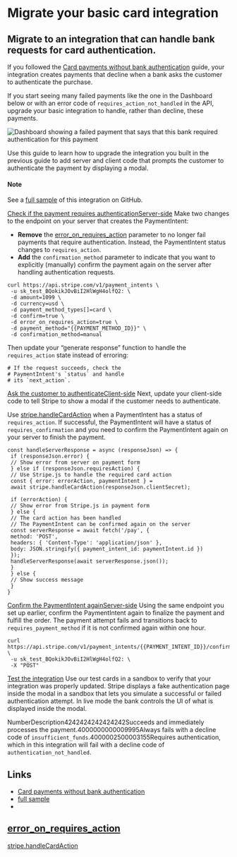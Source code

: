 # Migrate your basic card integration

## Migrate to an integration that can handle bank requests for card authentication.

If you followed the [Card payments without bank
authentication](https://docs.stripe.com/payments/without-card-authentication)
guide, your integration creates payments that decline when a bank asks the
customer to authenticate the purchase.

If you start seeing many failed payments like the one in the Dashboard below or
with an error code of `requires_action_not_handled` in the API, upgrade your
basic integration to handle, rather than decline, these payments.

![Dashboard showing a failed payment that says that this bank required
authentication for this
payment](https://b.stripecdn.com/docs-statics-srv/assets/failed-payment-dashboard.9e22ec31f3c7063665911e26e389c5dc.png)

Use this guide to learn how to upgrade the integration you built in the previous
guide to add server and client code that prompts the customer to authenticate
the payment by displaying a modal.

#### Note

See a [full
sample](https://github.com/stripe-samples/accept-a-payment/tree/master/custom-payment-flow)
of this integration on GitHub.

[Check if the payment requires
authenticationServer-side](https://docs.stripe.com/payments/payment-intents/upgrade-to-handle-actions#update-server)
Make two changes to the endpoint on your server that creates the PaymentIntent:

- **Remove** the
[error_on_requires_action](https://docs.stripe.com/api/payment_intents/create#create_payment_intent-error_on_requires_action)
parameter to no longer fail payments that require authentication. Instead, the
PaymentIntent status changes to `requires_action`.
- **Add** the `confirmation_method` parameter to indicate that you want to
explicitly (manually) confirm the payment again on the server after handling
authentication requests.

```
curl https://api.stripe.com/v1/payment_intents \
 -u sk_test_BQokikJOvBiI2HlWgH4olfQ2: \
 -d amount=1099 \
 -d currency=usd \
 -d payment_method_types[]=card \
 -d confirm=true \
 -d error_on_requires_action=true \
 -d payment_method="{{PAYMENT_METHOD_ID}}" \
 -d confirmation_method=manual
```

Then update your “generate response” function to handle the `requires_action`
state instead of erroring:

```
# If the request succeeds, check the
# PaymentIntent's `status` and handle
# its `next_action`.
```

[Ask the customer to
authenticateClient-side](https://docs.stripe.com/payments/payment-intents/upgrade-to-handle-actions#update-client)
Next, update your client-side code to tell Stripe to show a modal if the
customer needs to authenticate.

Use
[stripe.handleCardAction](https://docs.stripe.com/js#stripe-handle-card-action)
when a PaymentIntent has a status of `requires_action`. If successful, the
PaymentIntent will have a status of `requires_confirmation` and you need to
confirm the PaymentIntent again on your server to finish the payment.

```
const handleServerResponse = async (responseJson) => {
 if (responseJson.error) {
 // Show error from server on payment form
 } else if (responseJson.requiresAction) {
 // Use Stripe.js to handle the required card action
 const { error: errorAction, paymentIntent } =
 await stripe.handleCardAction(responseJson.clientSecret);

 if (errorAction) {
 // Show error from Stripe.js in payment form
 } else {
 // The card action has been handled
 // The PaymentIntent can be confirmed again on the server
 const serverResponse = await fetch('/pay', {
 method: 'POST',
 headers: { 'Content-Type': 'application/json' },
 body: JSON.stringify({ payment_intent_id: paymentIntent.id })
 });
 handleServerResponse(await serverResponse.json());
 }
 } else {
 // Show success message
 }
}
```

[Confirm the PaymentIntent
againServer-side](https://docs.stripe.com/payments/payment-intents/upgrade-to-handle-actions#update-server-second-confirm)
Using the same endpoint you set up earlier, confirm the PaymentIntent again to
finalize the payment and fulfill the order. The payment attempt fails and
transitions back to `requires_payment_method` if it is not confirmed again
within one hour.

```
curl https://api.stripe.com/v1/payment_intents/{{PAYMENT_INTENT_ID}}/confirm \
 -u sk_test_BQokikJOvBiI2HlWgH4olfQ2: \
 -X "POST"
```

[Test the
integration](https://docs.stripe.com/payments/payment-intents/upgrade-to-handle-actions#test-manual)
Use our test cards in a sandbox to verify that your integration was properly
updated. Stripe displays a fake authentication page inside the modal in a
sandbox that lets you simulate a successful or failed authentication attempt. In
live mode the bank controls the UI of what is displayed inside the modal.

NumberDescription4242424242424242Succeeds and immediately processes the
payment.4000000000009995Always fails with a decline code of
`insufficient_funds`.4000002500003155Requires authentication, which in this
integration will fail with a decline code of `authentication_not_handled`.

## Links

- [Card payments without bank
authentication](https://docs.stripe.com/payments/without-card-authentication)
- [full
sample](https://github.com/stripe-samples/accept-a-payment/tree/master/custom-payment-flow)
-
[error_on_requires_action](https://docs.stripe.com/api/payment_intents/create#create_payment_intent-error_on_requires_action)
-
[stripe.handleCardAction](https://docs.stripe.com/js#stripe-handle-card-action)